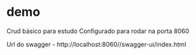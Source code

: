 # demo
Crud básico para estudo
Configurado para rodar na porta 8060

Url do swagger - http://localhost:8060//swagger-ui/index.html

